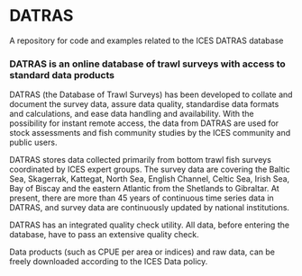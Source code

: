 # DATRAS
A repository for code and examples related to the ICES DATRAS database

### DATRAS is an online database of trawl surveys with access to standard data products

DATRAS (the Database of Trawl Surveys) has been developed to collate and document the survey data, assure data quality, standardise data formats and calculations, and ease data handling and availability. With the possibility for instant remote access, the data from DATRAS are used for stock assessments and fish community studies by the ICES community and public users.

DATRAS stores data collected primarily from bottom trawl fish surveys coordinated by ICES expert groups. The survey data are covering the Baltic Sea, Skagerrak, Kattegat, North Sea, English Channel, Celtic Sea, Irish Sea, Bay of Biscay and the eastern Atlantic from the Shetlands to Gibraltar. At present, there are more than 45 years of continuous time series data in DATRAS, and survey data are continuously updated by national institutions.

DATRAS has an integrated quality check utility. All data, before entering the database, have to pass an extensive quality check.

Data products (such as CPUE per area or indices) and raw data, can be freely downloaded according to the ICES Data policy.
